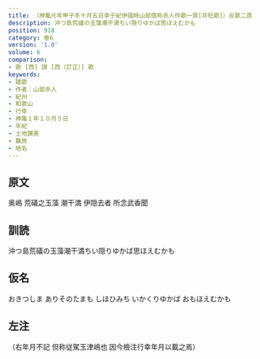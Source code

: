 ```yaml
---
title: （神龜元年甲子冬十月五日幸于紀伊國時山部宿祢赤人作歌一首[并短歌]）反歌二首
description: 沖つ島荒礒の玉藻潮干満ちい隠りゆかば思ほえむかも
position: 918
category: 巻6
version: '1.0'
volume: 6
comparison:
- 歌 [西] 謌 [西（訂正）] 歌
keywords:
- 雑歌
- 作者：山部赤人
- 紀州
- 和歌山
- 行幸
- 神亀１年１０月５日
- 年紀
- 土地讃美
- 羈旅
- 地名
---
```


## 原文

奥嶋 荒礒之玉藻 潮干満 伊隠去者 所念武香聞

## 訓読

沖つ島荒礒の玉藻潮干満ちい隠りゆかば思ほえむかも

## 仮名

おきつしま ありそのたまも しほひみち いかくりゆかば おもほえむかも

## 左注

（右年月不記 但称従駕玉津嶋也 因今檢注行幸年月以載之焉）
